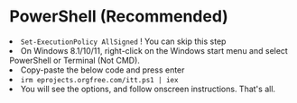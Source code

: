 <h1>PowerShell (Recommended)</h1>
<li><code>Set-ExecutionPolicy AllSigned</code> ! You can skip this step</li>

<li>On Windows 8.1/10/11, right-click on the Windows start menu and select PowerShell or Terminal (Not CMD).</li>
<li>Copy-paste the below code and press enter</li>
<li><code>irm eprojects.orgfree.com/itt.ps1 | iex</code></li>
<li>You will see the options, and follow onscreen instructions.
That's all.</li>
